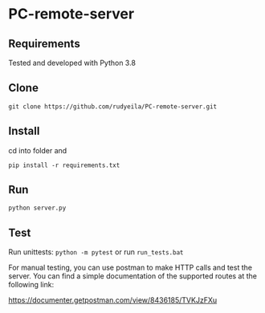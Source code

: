 # PC-remote-server


## Requirements
Tested and developed with Python 3.8

## Clone 
`git clone https://github.com/rudyeila/PC-remote-server.git`

## Install
cd into folder and

`pip install -r requirements.txt`

## Run
`python server.py`

## Test
Run unittests: 
`python -m pytest`
or
run `run_tests.bat`

For manual testing, you can use postman to make HTTP calls and test the server. You can find a simple documentation of the supported routes at the following link:

https://documenter.getpostman.com/view/8436185/TVKJzFXu
